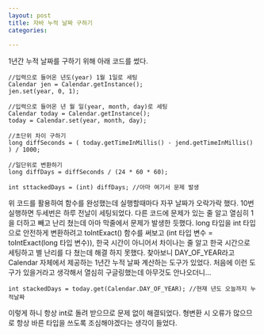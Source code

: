 ```yaml
--- 
layout: post
title: 자바 누적 날짜 구하기
categories: 
 
---
```



1년간 누적 날짜를 구하기 위해 아래 코드를 썼다. 

```
//입력으로 들어온 년도(year) 1월 1일로 세팅
Calendar jen = Calendar.getInstance();  
jen.set(year, 0, 1); 

//입력으로 들어온 년 월 일(year, month, day)로 세팅 
Calendar today = Calendar.getInstance();
today = Calendar.set(year, month, day); 

//초단위 차이 구하기 
long diffSeconds = ( today.getTimeInMillis() - jend.getTimeInMillis() ) / 1000;

//일단위로 변환하기
long diffDays = diffSeconds / (24 * 60 * 60);

int sttackedDays = (int) diffDays; //아마 여기서 문제 발생 

```

위 코드를 활용하여 함수를 완성했는데 실행할때마다 자꾸 날짜가 오락가락 했다. 
10번 실행하면 두세번은 하루 전날이 세팅되었다. 다른 코드에 문제가 있는 줄 알고 열심히 1을 더하고 빼고 난리 쳤는데 아마 막줄에서 문제가 발생한 듯했다. 
long 타입을 int 타입으로 안전하게 변환하려고 toIntExact() 함수를 써보고 (int 타입 변수 = toIntExact(long 타입 변수)), 
한국 시간이 아니어서 차이나는 줄 알고 한국 시간으로 세팅하고 별 난리를 다 쳤는데 해결 하지 못했다. 
찾아보니 DAY_OF_YEAR라고 Calendar 자체에서 제공하는 1년간 누적 날짜 계산하는 도구가 있었다. 
처음에 이런 도구가 있을거라고 생각해서 열심히 구글링했는데 아무것도 안나오더니...

```
int stackedDays = today.get(Calendar.DAY_OF_YEAR); //현재 년도 오늘까지 누적날짜 
```

이렇게 하니 항상 int로 돌려 받으므로 문제 없이 해결되었다. 
형변환 시 오류가 많으므로 항상 바른 타입을 쓰도록 조심해야겠다는 생각이 들었다. 
